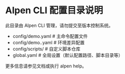 # Alpen CLI 配置目录说明

此目录由 Alpen CLI 管理，请勿提交至版本控制系统。

- config/demo.yaml            # 主命令配置文件
- config/demo.<env>.yaml      # 环境差异配置
- config/scripts/             # 自定义脚本仓库
- global.yaml                 # 全局设置（默认配置路径、脚本目录等）

更多信息请参见文档或执行 alpen help。
